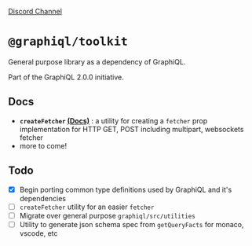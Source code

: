 [Discord Channel](https://discord.gg/NP5vbPeUFp)

# `@graphiql/toolkit`

General purpose library as a dependency of GraphiQL.

Part of the GraphiQL 2.0.0 initiative.

## Docs

- **`createFetcher` [(Docs)](./docs/create-fetcher.md)** : a utility for creating a `fetcher` prop implementation for HTTP GET, POST including multipart, websockets fetcher
- more to come!

## Todo

- [x] Begin porting common type definitions used by GraphiQL and it's dependencies
- [ ] `createFetcher` utility for an easier `fetcher`
- [ ] Migrate over general purpose `graphiql/src/utilities`
- [ ] Utility to generate json schema spec from `getQueryFacts` for monaco, vscode, etc
